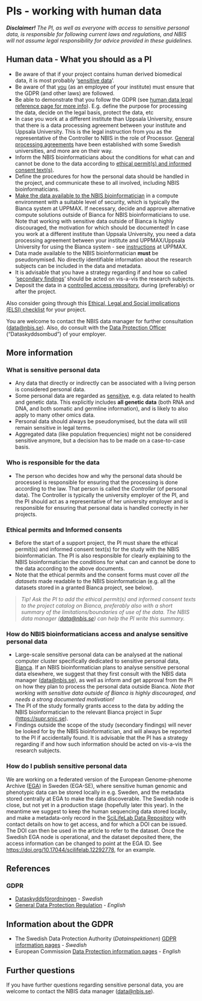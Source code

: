 # PIs - working with human data

***Disclaimer!**  The PI, as well as everyone with access to sensitive personal data, is responsible for following current laws and regulations, and NBIS will not assume legal responsibility for advice provided in these guidelines.*

## Human data - What you should as a PI
* Be aware of that if your project contains human derived biomedical data, it is most probably ‘[sensitive data](#what-is-sensitive-personal-data)’.
* Be aware of that [you](#who-is-responsible-for-the-data) (as an employee of your institute) must ensure that the GDPR (and other laws) are followed.
* Be able to demonstrate that you follow the GDPR (see [human data legal reference page for more info](/topic/human-data-legal.md)). E.g. define the purpose for processing the data, decide on the legal basis, protect the data, etc
* In case you work at a different institute than Uppsala University, ensure that there is a data processing agreement between your institute and Uppsala University. This is the legal instruction from you as the representative of the Controller to NBIS in the role of Processor. [General processing agreements](/topic/general-processing-agreements.md) have been established with some Swedish universities, and more are on their way.
* Inform the NBIS bioinformaticians about the conditions for what can and cannot be done to the data according to [ethical permit(s) and informed consent text(s)](#ethical-permits-and-informed-consents).
* Define the procedures for how the personal data should be handled in the project, and communicate these to all involved, including NBIS bioinformaticians.
* [Make the data available to the NBIS bioinformatician](#how-do-nbis-bioinformaticians-access-and-analyse-sensitive-personal-data) in a compute environment with a suitable level of security, which is typically the Bianca system at UPPMAX. If necessary, decide and approve alternative compute solutions outside of Bianca for NBIS bioinformaticians to use. Note that working with sensitive data outside of Bianca is highly discouraged, the motivation for which should be documented! In case you work at a different institute than Uppsala University, you need a data processing agreement between your institute and UPPMAX/Uppsala University for using the Bianca system - see [instructions](https://www.uppmax.uu.se/support/faq/general-miscellaneous-faq/sensitive+data+questions/) at UPPMAX.
* Data made available to the NBIS bioinformatician **must** be pseudonymised. No directly identifiable information about the research subjects can be included in the data and metadata.
* It is advisable that you have a strategy regarding if and how so called ‘[secondary findings](https://pubmed.ncbi.nlm.nih.gov/25150271/)’ should be acted on vis-a-vis the research subjects.
* Deposit the data in a [controlled access repository](#how-do-i-publish-sensitive-personal-data), during (preferably) or after the project.

Also consider going through this [Ethical, Legal and Social implications (ELSI) checklist](/topic/sensitive-data.md) for your project.

You are welcome to contact the NBIS data manager for further consultation (<data@nbis.se>). Also, do consult with the [Data Protection Officer](/topic/data-protection-officer.md) (“Dataskyddsombud”) of your employer.

## More information
### What is sensitive personal data
* Any data that directly or indirectly can be associated with a living person is considered personal data.
* Some personal data are regarded as [sensitive](https://ec.europa.eu/info/law/law-topic/data-protection/reform/rules-business-and-organisations/legal-grounds-processing-data/sensitive-data/what-personal-data-considered-sensitive_en), e.g. data related to health and genetic data. This explicitly includes **all genetic data** (both RNA and DNA, and both somatic and germline information), and is likely to also apply to many other omics data.
* Personal data should always be pseudonymised, but the data will still remain sensitive in legal terms.
* Aggregated data (like population frequencies) might not be considered sensitive anymore, but a decision has to be made on a case-to-case basis.

### Who is responsible for the data
* The person who decides how and why the personal data should be processed is responsible for ensuring that the processing is done according to the law. That person is called the *Controller* (of personal data). The Controller is typically the university employer of the PI, and the PI should act as a representative of her university employer and is responsible for ensuring that personal data is handled correctly in her projects.

### Ethical permits and Informed consents
* Before the start of a support project, the PI must share the ethical permit(s) and informed consent text(s) for the study with the NBIS bioinformatician. The PI is also responsible for clearly explaining to the NBIS bioinformatician the conditions for what can and cannot be done to the data according to the above documents.
* Note that the ethical permits and the consent forms must cover *all the datasets* made readable to the NBIS bioinformatician (e.g. all the datasets stored in a granted Bianca project, see below).

> *Tip! Ask the PI to add the ethical permit(s) and informed consent texts to the project catalog on Bianca, preferably also with a short summary of the limitations/boundaries of use of the data. The NBIS data manager (<data@nbis.se>) can help the PI write this summary.*

### How do NBIS bioinformaticians access and analyse sensitive personal data
* Large-scale sensitive personal data can be analysed at the national computer cluster specifically dedicated to sensitive personal data, [Bianca](http://www.uppmax.uu.se/support/user-guides/bianca-user-guide/). If an NBIS bioinformatician plans to analyse sensitive personal data elsewhere, we suggest that they first consult with the NBIS data manager (<data@nbis.se>), as well as inform and get approval from the PI on how they plan to process the personal data outside Bianca. *Note that working with sensitive data outside of Bianca is highly discouraged, and needs a strong documented motivation!*
* The PI of the study formally grants access to the data by adding the NBIS bioinformatician to the relevant Bianca project in Supr (<https://supr.snic.se>).
* Findings outside the scope of the study (secondary findings) will never be looked for by the NBIS bioinformatician, and will always be reported to the PI if accidentally found. It is advisable that the PI has a strategy regarding if and how such information should be acted on vis-a-vis the research subjects.

### How do I publish sensitive personal data
We are working on a federated version of the European Genome-phenome Archive ([EGA](https://ega-archive.org/)) in Sweden (EGA-SE), where sensitive human genomic and phenotypic data can be stored locally in e.g. Sweden, and the metadata stored centrally at EGA to make the data discoverable. The Swedish node is close, but not yet in a production stage (hopefully later this year). In the meantime we suggest to keep the human sequencing data stored locally, and make a metadata-only record in the [SciLifeLab Data Repository](https://www.scilifelab.se/data/repository) with contact details on how to get access, and for which a DOI can be issued. The DOI can then be used in the article to refer to the dataset. Once the Swedish EGA node is operational, and the dataset deposited there, the access information can be changed to point at the EGA ID. See <https://doi.org/10.17044/scilifelab.12292778>, for an example.

## References
### GDPR
* [Dataskyddsförordningen](https://www.imy.se/verksamhet/dataskydd/det-har-galler-enligt-gdpr/introduktion-till-gdpr/dataskyddsforordningen-i-fulltext/) - *Swedish*
* [General Data Protection Regulation](https://gdpr-info.eu/) - *English*

## Information about the GDPR
* The Swedish Data Protection Authority (*Datainspektionen*) [GDPR information pages](https://www.imy.se/verksamhet/dataskydd/det-har-galler-enligt-gdpr/introduktion-till-gdpr/) - *Swedish*
* European Commission [Data Protection information pages](https://ec.europa.eu/info/law/law-topic/data-protection/reform_en) - *English*

## Further questions
If you have further questions regarding sensitive personal data, you are welcome to contact the NBIS data manager (<data@nbis.se>).